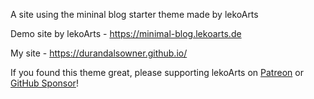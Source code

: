 A site using the mininal blog starter theme made by lekoArts

Demo site by lekoArts - https://minimal-blog.lekoarts.de

My site - https://durandalsowner.github.io/

If you found this theme great, please supporting lekoArts on [Patreon](https://www.patreon.com/lekoarts) or [GitHub Sponsor](https://github.com/sponsors/LekoArts)!


